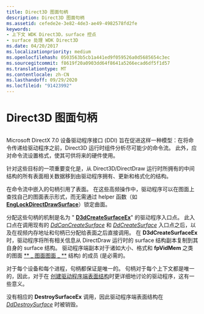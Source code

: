 ```yaml
---
title: Direct3D 图面句柄
description: Direct3D 图面句柄
ms.assetid: cefede2e-3e82-4de3-ae49-4982578fd2fe
keywords:
- 上下文 WDK Direct3D，surface 控点
- surface 处理 WDK Direct3D
ms.date: 04/20/2017
ms.localizationpriority: medium
ms.openlocfilehash: 0503563b5cb1a441ed9f059526a0d5685654c3ec
ms.sourcegitcommit: f8619f20a0903dd64f8641a5266ecad6df5f1d57
ms.translationtype: MT
ms.contentlocale: zh-CN
ms.lasthandoff: 09/29/2020
ms.locfileid: "91423992"
---
```

# <a name="direct3d-surface-handles"></a>Direct3D 图面句柄


## <span id="ddk_direct3d_surface_handles_gg"></span><span id="DDK_DIRECT3D_SURFACE_HANDLES_GG"></span>


Microsoft DirectX 7.0 设备驱动程序接口 (DDI) 旨在促进这样一种模型：在将命令传递给驱动程序之前，Direct3D 运行时组件分析尽可能少的命令流。 此外，应对命令流设置格式，使其可供将来的硬件使用。

针对这些目标的一项重要变化是，从 Direct3D/DirectDraw 运行时所拥有的中间结构的所有表面相关数据移到由驱动程序拥有、更新和格式化的结构。

在命令流中嵌入的句柄引用了表面。 在这些高频操作中，驱动程序可以在图面上查找自己的图面表示形式，而无需通过 helper 函数（如 [**EngLockDirectDrawSurface**](/windows/win32/api/winddi/nf-winddi-englockdirectdrawsurface)）锁定曲面。

分配这些句柄的机制是名为 " [**D3dCreateSurfaceEx**](/windows/win32/api/ddrawint/nc-ddrawint-pdd_createsurfaceex)" 的驱动程序入口点。 此入口点在调用现有的 [*DdCanCreateSurface*](/previous-versions/windows/hardware/drivers/ff549213(v=vs.85)) 和 [*DdCreateSurface*](/previous-versions/windows/hardware/drivers/ff549263(v=vs.85)) 入口点之后，以及在视频内存地址和句柄已分配给表面之后直接调用。 在 **D3dCreateSurfaceEx** 时，驱动程序将所有相关信息从 DirectDraw 运行时的 surface 结构副本复制到其自身的 surface 结构。 驱动程序端副本对于诸如大小、格式和 **fpVidMem** 之类的图面 [** \_ 图面图面 \_ **](/windows/win32/api/ddrawint/ns-ddrawint-dd_surface_global) 结构) 的成员 (是必需的。

对于每个设备和每个进程，句柄都保证是唯一的。 句柄对于每个上下文都是唯一的，因此，对于在 [创建驱动程序端表面结构](creating-driver-side-surface-structures.md)时更详细地讨论的驱动程序，这有一些意义。

没有相应的 **DestroySurfaceEx** 调用，因此驱动程序端表面结构在 [*DdDestroySurface*](/windows/win32/api/ddrawint/nc-ddrawint-pdd_surfcb_destroysurface) 时被销毁。

 

